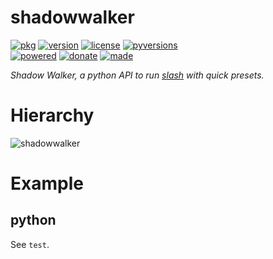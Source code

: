 # shadowwalker

<badges>[![pkg](https://img.shields.io/badge/pkg-shadowwalker-808080.svg)](http://code.foxe6.kozow.com/shadowwalker/)
[![version](https://img.shields.io/pypi/v/shadowwalker.svg)](https://pypi.org/project/shadowwalker/)
[![license](https://img.shields.io/pypi/l/shadowwalker.svg)](https://pypi.org/project/shadowwalker/)
[![pyversions](https://img.shields.io/pypi/pyversions/shadowwalker.svg)](https://pypi.org/project/shadowwalker/)  
[![powered](https://img.shields.io/badge/Say-Thanks-ddddff.svg)](https://saythanks.io/to/foxe6)
[![donate](https://img.shields.io/badge/Donate-Paypal-0070ba.svg)](https://paypal.me/foxe6)
[![made](https://img.shields.io/badge/Made%20with-PyCharm-red.svg)](https://www.jetbrains.com/pycharm/)
</badges>

<i>Shadow Walker, a python API to run [slash](https://github.com/Dreamacro/clash) with quick presets.</i>

# Hierarchy

![shadowwalker](http://code.foxe6.kozow.com/shadowwalker/shadowwalker.svg)

# Example

## python
See `test`.